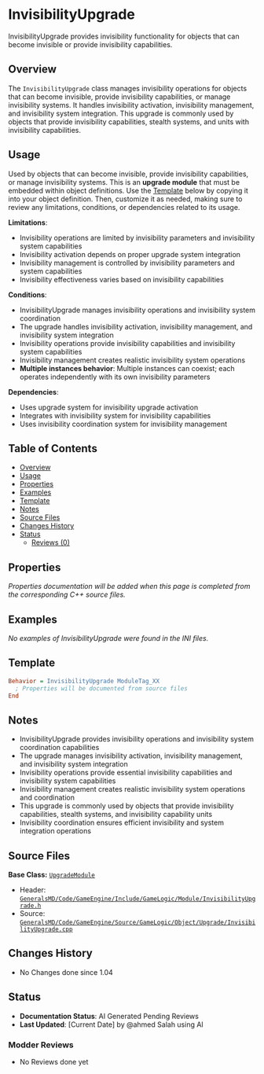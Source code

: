 # InvisibilityUpgrade

InvisibilityUpgrade provides invisibility functionality for objects that can become invisible or provide invisibility capabilities.

## Overview

The `InvisibilityUpgrade` class manages invisibility operations for objects that can become invisible, provide invisibility capabilities, or manage invisibility systems. It handles invisibility activation, invisibility management, and invisibility system integration. This upgrade is commonly used by objects that provide invisibility capabilities, stealth systems, and units with invisibility capabilities.

## Usage

Used by objects that can become invisible, provide invisibility capabilities, or manage invisibility systems. This is an **upgrade module** that must be embedded within object definitions. Use the [Template](#template) below by copying it into your object definition. Then, customize it as needed, making sure to review any limitations, conditions, or dependencies related to its usage.

**Limitations**:
- Invisibility operations are limited by invisibility parameters and invisibility system capabilities
- Invisibility activation depends on proper upgrade system integration
- Invisibility management is controlled by invisibility parameters and system capabilities
- Invisibility effectiveness varies based on invisibility capabilities

**Conditions**:
- InvisibilityUpgrade manages invisibility operations and invisibility system coordination
- The upgrade handles invisibility activation, invisibility management, and invisibility system integration
- Invisibility operations provide invisibility capabilities and invisibility system capabilities
- Invisibility management creates realistic invisibility system operations
- **Multiple instances behavior**: Multiple instances can coexist; each operates independently with its own invisibility parameters

**Dependencies**:
- Uses upgrade system for invisibility upgrade activation
- Integrates with invisibility system for invisibility capabilities
- Uses invisibility coordination system for invisibility management

## Table of Contents

- [Overview](#overview)
- [Usage](#usage)
- [Properties](#properties)
- [Examples](#examples)
- [Template](#template)
- [Notes](#notes)
- [Source Files](#source-files)
- [Changes History](#changes-history)
- [Status](#status)
  - [Reviews (0)](#modder-reviews)

## Properties

*Properties documentation will be added when this page is completed from the corresponding C++ source files.*

## Examples

*No examples of InvisibilityUpgrade were found in the INI files.*

## Template

```ini
Behavior = InvisibilityUpgrade ModuleTag_XX
  ; Properties will be documented from source files
End
```

## Notes

- InvisibilityUpgrade provides invisibility operations and invisibility system coordination capabilities
- The upgrade manages invisibility activation, invisibility management, and invisibility system integration
- Invisibility operations provide essential invisibility capabilities and invisibility system capabilities
- Invisibility management creates realistic invisibility system operations and coordination
- This upgrade is commonly used by objects that provide invisibility capabilities, stealth systems, and invisibility capability units
- Invisibility coordination ensures efficient invisibility and system integration operations

## Source Files

**Base Class:** [`UpgradeModule`](../../GeneralsMD/Code/GameEngine/Include/GameLogic/Module/UpgradeModule.h)

- Header: [`GeneralsMD/Code/GameEngine/Include/GameLogic/Module/InvisibilityUpgrade.h`](../../GeneralsMD/Code/GameEngine/Include/GameLogic/Module/InvisibilityUpgrade.h)
- Source: [`GeneralsMD/Code/GameEngine/Source/GameLogic/Object/Upgrade/InvisibilityUpgrade.cpp`](../../GeneralsMD/Code/GameEngine/Source/GameLogic/Object/Upgrade/InvisibilityUpgrade.cpp)

## Changes History

- No Changes done since 1.04

## Status

- **Documentation Status**: AI Generated Pending Reviews 
- **Last Updated**: [Current Date] by @ahmed Salah using AI

### Modder Reviews 
- No Reviews done yet